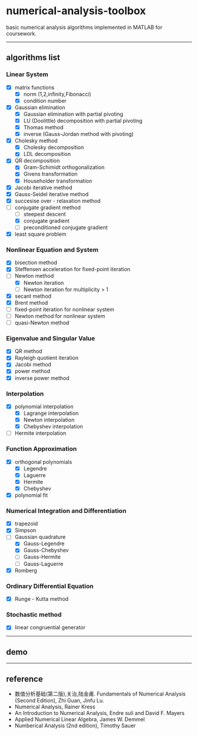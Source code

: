 # numerical-analysis-toolbox
basic numerical analysis algorithms implemented in MATLAB for coursework.

---

## algorithms list

### Linear System

- [x] matrix functions
    - [x] norm (1,2,infinity,Fibonacci)
    - [x] condition number
- [x] Gaussian elimination
    - [x] Gaussian elimination with partial pivoting
    - [x] LU (Doolittle) decomposition with partial pivoting
    - [x] Thomas method
    - [x] inverse (Gauss-Jordan method with pivoting)
- [x] Cholesky method
    - [x] Cholesky decomposition
    - [x] LDL decomposition
- [x] QR decomposition
    - [x] Gram-Schimidt orthogonalization
    - [x] Givens transformation
    - [x] Householder transformation
- [x] Jacobi iterative method
- [x] Gauss-Seidel iterative method
- [x] succesise over - relaxation method
- [ ] conjugate gradient method
    - [ ] steepest descent
    - [x] conjugate gradient
    - [ ] preconditioned conjugate gradient 
- [x] least square problem

### Nonlinear Equation and System

- [x] bisection method
- [x] Steffensen acceleration for fixed-point iteration
- [ ] Newton method
    - [x] Newton iteration
    - [ ] Newton iteration for multiplicity > 1
- [x] secant method
- [x] Brent method
- [ ] fixed-point iteration for nonlinear system
- [ ] Newton method for nonlinear system
- [ ] quasi-Newton method

### Eigenvalue and Singular Value

- [x] QR method
- [x] Rayleigh quotient iteration
- [x] Jacobi method
- [x] power method
- [x] inverse power method

### Interpolation

- [x] polynomial interpolation
    - [x] Lagrange interpolation
    - [x] Newton interpolation
    - [x] Chebyshev interpolation
- [ ] Hermite interpolation

### Function Approximation

- [x] orthogonal polynomials
    - [x] Legendre
    - [x] Laguerre
    - [x] Hermite
    - [x] Chebyshev
- [x] polynomial fit

### Numerical Integration and Differentiation

- [x] trapezoid
- [x] Simpson 
- [ ] Gaussian quadrature
    - [x] Gauss-Legendre
    - [x] Gauss-Chebyshev
    - [ ] Gauss-Hermite
    - [ ] Gauss-Laguerre
- [x] Romberg

### Ordinary Differential Equation

- [x] Runge - Kutta method

### Stochastic method

- [x] linear congruential generator

---

## demo

---

## reference

- 数值分析基础(第二版),关治,陆金甫. Fundamentals of Numerical Analysis (Second Edition), Zhi Guan, Jinfu Lu.
- Numerical Analysis, Rainer Kress
- An Introduction to Numerical Analysis, Endre suli and David F. Mayers
- Applied Numerical Linear Algebra, James W. Demmel
- Numberical Analysis (2nd edition), Timothy Sauer